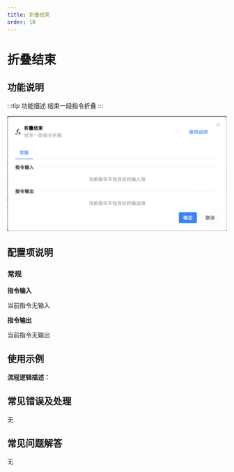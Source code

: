 ```yaml
---
title: 折叠结束
order: 10
---
```


# 折叠结束

## 功能说明

:::tip 功能描述
结束一段指令折叠
:::

![折叠结束](../../assets/折叠结束_command.png)

## 配置项说明

### 常规

**指令输入**

当前指令无输入


**指令输出**

当前指令无输出


## 使用示例

**流程逻辑描述：** 

## 常见错误及处理

无

## 常见问题解答

无

